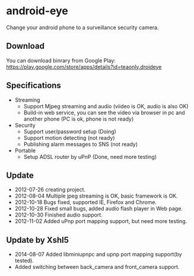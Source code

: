 android-eye
===========

Change your android phone to a surveillance security camera.

## Download ##
You can download binrary from Google Play: 
https://play.google.com/store/apps/details?id=teaonly.droideye 

## Specifications ##
* Streaming 
  * Support Mjpeg streaming and audio (viideo is OK, audio is also OK)
  * Build-in web service, you can see the video via browser in pc and another phone (PC is ok, phone is not ready)
* Security
  * Support user/password setup (Doing)
  * Support motion detecting (not ready)
  * Publishing alarm messages to SNS (not ready) 
* Portable
  * Setup ADSL router by uPnP (Done, need more testing)

## Update ##
*  2012-07-26  creating project.
*  2012-08-04  Multiple jpeg streaming is OK, basic framework is OK.
*  2012-10-18  Bugs fixed, supported IE, Firefox and Chrome. 
*  2012-10-28  Fixed small bugs, added audio flash player in Web page.
*  2012-10-30  Finished audio support.
*  2012-11-02  Added uPnp port mapping support, but need more testing.

## Update by Xshl5 ##

*  2014-08-07  Added libminiupnpc and upnp port mapping support(by tested).
*  Added switching between back_camera and front_camera support.
